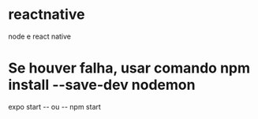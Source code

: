 # reactnative

node e react native

# Se houver falha, usar comando npm install --save-dev nodemon

 expo start -- ou -- npm start
